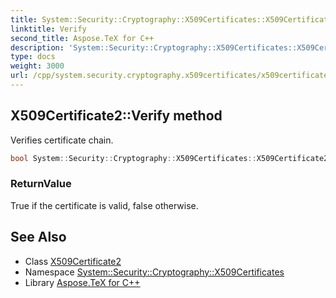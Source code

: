 ```yaml
---
title: System::Security::Cryptography::X509Certificates::X509Certificate2::Verify method
linktitle: Verify
second_title: Aspose.TeX for C++
description: 'System::Security::Cryptography::X509Certificates::X509Certificate2::Verify method. Verifies certificate chain in C++.'
type: docs
weight: 3000
url: /cpp/system.security.cryptography.x509certificates/x509certificate2/verify/
---
```

## X509Certificate2::Verify method


Verifies certificate chain.

```cpp
bool System::Security::Cryptography::X509Certificates::X509Certificate2::Verify() const
```


### ReturnValue

True if the certificate is valid, false otherwise.

## See Also

* Class [X509Certificate2](../)
* Namespace [System::Security::Cryptography::X509Certificates](../../)
* Library [Aspose.TeX for C++](../../../)
